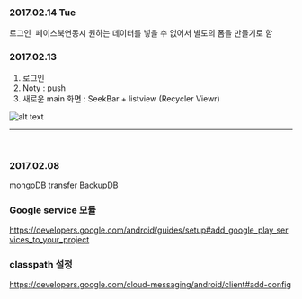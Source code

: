 

### 2017.02.14 Tue
로그인
  페이스북연동시 원하는 데이터를 넣을 수 없어서 별도의 폼을 만들기로 함
  
  
  
  
  
### 2017.02.13

  1. 로그인  
  2. Noty : push
  3. 새로운 main 화면 : SeekBar + listview (Recycler Viewr)
  
  ![alt text](http://postfiles10.naver.net/MjAxNzAyMTNfMTM4/MDAxNDg2OTY3OTE5MjY5.UHBO2PqJUNUpFz33lzAYeseDRXpZx1LlNK1pvSAMK-Ag.eCISuVER6JgYvkdcCW6cWIP_7L6FetW3IgYok4a8yXsg.JPEG.mothcar/new_UI.jpg?type=w3)
  
  
  
  ---
  
  
  
### 2017.02.08
  mongoDB transfer BackupDB


### Google service 모듈
https://developers.google.com/android/guides/setup#add_google_play_services_to_your_project


### classpath 설정
https://developers.google.com/cloud-messaging/android/client#add-config

###







